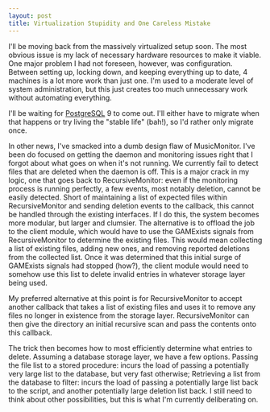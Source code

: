 ```yaml
---
layout: post
title: Virtualization Stupidity and One Careless Mistake
---
```


I'll be moving back from the massively virtualized setup soon. The most obvious issue is my lack of necessary hardware resources to make it viable. One major problem I had not foreseen, however, was configuration. Between setting up, locking down, and keeping everything up to date, 4 machines is a lot more work than just one. I'm used to a moderate level of system administration, but this just creates too much unnecessary work without automating everything.

I'll be waiting for [PostgreSQL](http://www.postgresql.org/) 9 to come out. I'll either have to migrate when that happens or try living the "stable life" (bah!), so I'd rather only migrate once.

In other news, I've smacked into a dumb design flaw of MusicMonitor. I've been do focused on getting the daemon and monitoring issues right that I forgot about what goes on when it's not running. We currently fail to detect files that are deleted when the daemon is off. This is a major crack in my logic, one that goes back to RecursiveMonitor: even if the monitoring process is running perfectly, a few events, most notably deletion, cannot be easily detected. Short of maintaining a list of expected files within RecursiveMonitor and sending deletion events to the callback, this cannot be handled through the existing interfaces. If I do this, the system becomes more modular, but larger and clumsier. The alternative is to offload the job to the client module, which would have to use the GAMExists signals from RecursiveMonitor to determine the existing files. This would mean collecting a list of existing files, adding new ones, and removing reported deletions from the collected list. Once it was determined that this initial surge of GAMExists signals had stopped (how?), the client module would need to somehow use this list to delete invalid entries in whatever storage layer being used.

My preferred alternative at this point is for RecursiveMonitor to accept another callback that takes a list of existing files and uses it to remove any files no longer in existence from the storage layer. RecursiveMonitor can then give the directory an initial recursive scan and pass the contents onto this callback.

The trick then becomes how to most efficiently determine what entries to delete. Assuming a database storage layer, we have a few options. Passing the file list to a stored procedure: incurs the load of passing a potentially very large list to the database, but very fast otherwise; Retrieving a list from the database to filter: incurs the load of passing a potentially large list back to the script, and another potentially large deletion list back. I still need to think about other possibilities, but this is what I'm currently deliberating on.

